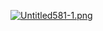 [![Untitled581-1.png](https://i.postimg.cc/L8LPY5zk/Untitled581-1.png)](https://postimg.cc/hX4vNSZh)
